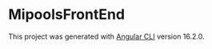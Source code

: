# MipoolsFrontEnd

This project was generated with [Angular CLI](https://github.com/angular/angular-cli) version 16.2.0.